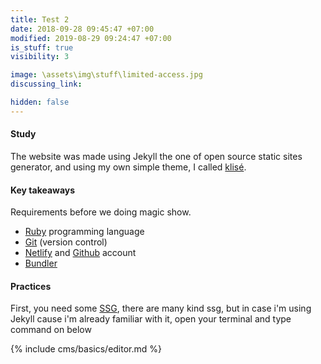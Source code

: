 ```yaml
---
title: Test 2
date: 2018-09-28 09:45:47 +07:00
modified: 2019-08-29 09:24:47 +07:00
is_stuff: true
visibility: 3

image: \assets\img\stuff\limited-access.jpg
discussing_link: 

hidden: false
---
```


#### Study
The website was made using Jekyll the one of open source static sites generator, and using my own simple theme, I called [klisé](https://github.com/piharpi/klise).

#### Key takeaways

Requirements before we doing magic show.

- [Ruby](https://www.ruby-lang.org/en/downloads/) programming language
- [Git](https://git-scm.com) (version control)
- [Netlify](https://netlify.com) and [Github](https://github.com) account
- [Bundler](https://bundler.io)

#### Practices

First, you need some [SSG](https://www.staticgen.com/), there are many kind ssg, but in case i'm using Jekyll cause i'm already familiar with it, open your terminal and type command on below

{% include cms/basics/editor.md %}